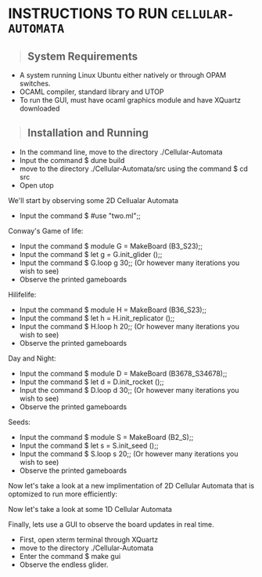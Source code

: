# INSTRUCTIONS TO RUN `CELLULAR-AUTOMATA`

>## System Requirements
- A system running Linux Ubuntu either natively or through OPAM switches.
- OCAML compiler, standard library and UTOP
- To run the GUI, must have ocaml graphics module and have XQuartz downloaded

>## Installation and Running
- In the command line, move to the directory ./Cellular-Automata
- Input the command $ dune build
- move to the directory ./Cellular-Automata/src using the command $ cd src
- Open utop

We'll start by observing some 2D Cellualar Automata
- Input the command $ #use "two.ml";;

Conway's Game of life:
- Input the command $ module G = MakeBoard (B3_S23);;
- Input the command $ let g = G.init_glider ();;
- Input the command $ G.loop g 30;; (Or however many iterations you wish to see)
- Observe the printed gameboards

Hilifelife:
- Input the command $ module H = MakeBoard (B36_S23);;
- Input the command $ let h = H.init_replicator ();;
- Input the command $ H.loop h 20;; (Or however many iterations you wish to see)
- Observe the printed gameboards

Day and Night:
- Input the command $ module D = MakeBoard (B3678_S34678);;
- Input the command $ let d = D.init_rocket ();;
- Input the command $ D.loop d 30;; (Or however many iterations you wish to see)
- Observe the printed gameboards

Seeds:
- Input the command $ module S = MakeBoard (B2_S);;
- Input the command $ let s = S.init_seed ();;
- Input the command $ S.loop s 20;; (Or however many iterations you wish to see)
- Observe the printed gameboards

Now let's take a look at a new implimentation of 2D Cellular Automata that is optomized to run more efficiently:





Now let's take a look at some 1D Cellular Automata




Finally, lets use a GUI to observe the board updates in real time.
- First, open xterm terminal through XQuartz
- move to the directory ./Cellular-Automata
- Enter the command $ make gui
- Observe the endless glider. 